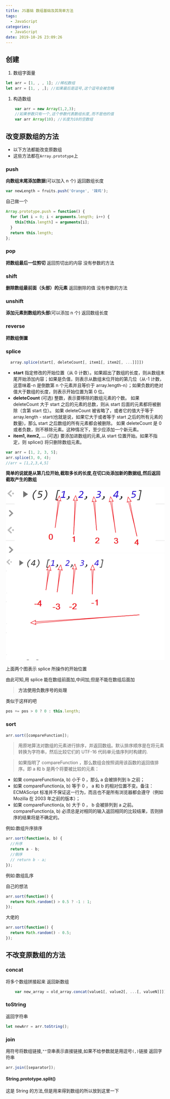 ```yaml
---
title: JS基础 数组基础及其简单方法
tags:
  - JavaScript
categories:
  - JavaScript
date: 2019-10-26 23:09:26
---
```


## 创建

1. 数组字面量

```javascript
let arr = [1, , , 1]; //稀松数组
let arr = [1, , ,]; //如果最后是逗号,这个逗号会被忽略
```

1. 构造数组

```javascript
    var arr = new Array(1,2,3);
    //如果参数只有一个,这个参数代表数组长度,而不是他的值
    var arr Array(10); //长度为10的空数组
```

## 改变原数组的方法

- 以下方法都能改变原数组
- 这些方法都在`Array.prototype`上

### push

**向数组末尾添加数据**(可以加入 n 个)
返回数组长度

```javascript
var newLength = fruits.push('Orange', '辣鸡');
```

自己做一个

```javascript
Array.prototype.push = function() {
  for (let i = 0; i < arguments.length; i++) {
    this[this.length] = arguments[i];
  }
  return this.length;
};
```

### pop

**把数组最后一位剪切**
返回剪切出的内容
没有参数的方法

### shift

**删除数组最前面（头部）的元素**
返回删除的值
没有参数的方法

### unshift

**添加元素到数组的头部**(可以添加 n 个)
返回数组长度

### reverse

**把数组倒置**

### splice

```javascript
  array.splice(start[, deleteCount[, item1[, item2[, ...]]]])
```

- **start​**
  指定修改的开始位置（从 0 计数）。如果超出了数组的长度，则从数组末尾开始添加内容；如果是负值，则表示从数组末位开始的第几位（从-1 计数，这意味着-n 是倒数第 n 个元素并且等价于 array.length-n）；如果负数的绝对值大于数组的长度，则表示开始位置为第 0 位。
- **deleteCount** (可选)
  整数，表示要移除的数组元素的个数。
  如果 deleteCount 大于 start 之后的元素的总数，则从 start 后面的元素都将被删除（含第 start 位）。
  如果 deleteCount 被省略了，或者它的值大于等于 array.length - start(也就是说，如果它大于或者等于 start 之后的所有元素的数量)，那么 start 之后数组的所有元素都会被删除。
  如果 deleteCount 是 0 或者负数，则不移除元素。这种情况下，至少应添加一个新元素。
- **item1, item2, ...** (可选)
  要添加进数组的元素,从 start 位置开始。如果不指定，则 splice() 将只删除数组元素。

```javascript
var arr = [1, 2, 3, 5];
arr.splice(3, 0, 4);
//arr = [1,2,3,4,5]
```

**简单的说就是从第几位开始,截取多长的长度,在切口处添加新的数据组,然后返回截取产生的数组**

<img src="./JS基础-数组基础及其简单方法/数组splice切口.png" alt="alt" title="" />
<img src="./JS基础-数组基础及其简单方法/数组splice切口倒.png" alt="alt" title="" />

上面两个图表示 splice 所操作的开始位置

由此可知,用 splice 能在数组前面加,中间加,但是不能在数组后面加

> **方法使用负数序号的处理**

类似于这样的吧

```javascript
pos += pos > 0 ? 0 : this.length;
```

### sort

```javascript
arr.sort([compareFunction]);
```

> 用原地算法对数组的元素进行排序，并返回数组。默认排序顺序是在将元素转换为字符串，然后比较它们的 UTF-16 代码单元值序列时构建的.

> 如果指明了 compareFunction ，那么数组会按照调用该函数的返回值排序。即 a 和 b 是两个将要被比较的元素：

- 如果 compareFunction(a, b) 小于 0 ，那么 a 会被排列到 b 之前；
- 如果 compareFunction(a, b) 等于 0 ， a 和 b 的相对位置不变。备注： ECMAScript 标准并不保证这一行为，而且也不是所有浏览器都会遵守（例如 Mozilla 在 2003 年之前的版本）；
- 如果 compareFunction(a, b) 大于 0 ， b 会被排列到 a 之前。
  compareFunction(a, b) 必须总是对相同的输入返回相同的比较结果，否则排序的结果将是不确定的。

例如:数组升序排序

```javascript
arr.sort(function(a, b) {
  //升序
  return a - b;
  //倒序
  // return b - a;
});
```

例如:数组乱序

自己的想法

```javascript
arr.sort(function() {
  return Math.random() > 0.5 ? -1 : 1;
});
```

大佬的

```javascript
arr.sort(function() {
  return Math.random() - 0.5;
});
```

## 不改变原数组的方法

### concat

将多个数组拼接起来
返回新数组

```javascript
    var new_array = old_array.concat(value1[, value2[, ...[, valueN]]]);
```

### toString

返回字符串

```javascript
let newArr = arr.toString();
```

### join

用符号将数组链接,`""`空串表示直接链接,如果不给参数就是用逗号`(,)`链接
返回字符串

```javascript
arr.join([separator]);
```

#### String.prototype.split()

这是 String 的方法,但是用来得到数组的所以放到这里一下
